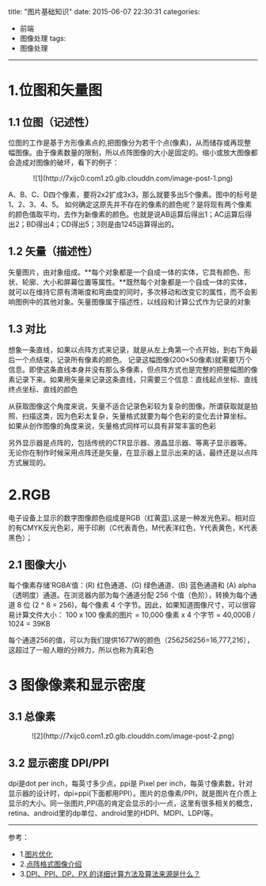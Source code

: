 title: "图片基础知识"
date: 2015-06-07 22:30:31
categories: 
- 前端
- 图像处理
tags:
- 图像处理
---

# 1.位图和矢量图

## 1.1 位图（记述性）
位图的工作是基于方形像素点的,把图像分为若干个点(像素)，从而储存或再现整幅图像。由于像素数量的限制，所以点阵图像的大小是固定的。缩小或放大图像都会造成对图像的破坏，看下的例子：
  
  <center>![1](http://7xijc0.com1.z0.glb.clouddn.com/image-post-1.png)  </center>
  
A、B、C、D四个像素，要将2x2扩成3x3，那么就要多出5个像素。图中的标号是1、2、3、4、5。
如何确定这原先并不存在的像素的颜色呢？是将现有两个像素的颜色值取平均，去作为新像素的颜色。也就是说AB运算后得出1；AC运算后得出2；BD得出4；CD得出5；3则是由1245运算得出的。

## 1.2 矢量（描述性）
矢量图片，由对象组成。**每个对象都是一个自成一体的实体，它具有颜色、形状、轮廓、大小和屏幕位置等属性。**既然每个对象都是一个自成一体的实体，就可以在维持它原有清晰度和弯曲度的同时，多次移动和改变它的属性，而不会影响图例中的其他对象。矢量图像属于描述性，以线段和计算公式作为记录的对象

## 1.3 对比
想象一条直线，如果以点阵方式来记录，就是从左上角第一个点开始，到右下角最后一个点结束，记录所有像素的颜色。 记录这幅图像(200×50像素)就需要1万个信息。即使这条直线本身并没有那么多像素，但点阵方式也是完整的把整幅图的像素记录下来。如果用矢量来记录这条直线，只需要三个信息：直线起点坐标、直线终点坐标、直线的颜色

从获取图像这个角度来说，矢量不适合记录色彩较为复杂的图像。所谓获取就是拍照、扫描这类，因为色彩太复杂，矢量格式就要为每个色彩的变化去计算坐标。 如果从创作图像的角度来说，矢量格式同样可以具有非常丰富的色彩

另外显示器是点阵的，包括传统的CTR显示器、液晶显示器、等离子显示器等。 无论你在制作时候采用点阵还是矢量，在显示器上显示出来的话，最终还是以点阵方式展现的。


# 2.RGB

电子设备上显示的数字图像颜色组成是RGB（红黄蓝),这是一种发光色彩。相对应的有CMYK反光色彩，用于印刷（C代表青色，M代表洋红色，Y代表黄色，K代表黑色）；

## 2.1 图像大小
每个像素存储’RGBA‘值：(R) 红色通道、(G) 绿色通道、(B) 蓝色通道和 (A) alpha（透明度）通道。在浏览器内部为每个通道分配 256 个值（色阶），转换为每个通道 8 位 (2 ^ 8 = 256)，每个像素 4 个字节。因此，如果知道图像尺寸，可以很容易计算文件大小：
 100 x 100 像素的图片 =  10,000 像素 x 4 个字节 = 40,000B  / 1024 = 39KB

每个通道256的值，可以为我们提供1677W的颜色（256*256*256=16,777,216），这超过了一般人眼的分辨力，所以也称为真彩色


# 3 图像像素和显示密度

## 3.1 总像素
<center>![2](http://7xijc0.com1.z0.glb.clouddn.com/image-post-2.png)  </center>

## 3.2 显示密度 DPI/PPI
dpi是dot per inch，每英寸多少点，ppi是 Pixel per inch，每英寸像素数，针对显示器的设计时，dpi=ppi(下面都用PPI）。图片的总像素/PPI，就是图片在介质上显示的大小。同一张图片,PPI高的肯定会显示的小一点，这里有很多相关的概念，retina、android里的dp单位、android里的HDPI、MDPI、LDPI等。

- - -

参考：

* 1.[图片优化](https://developers.google.com/web/fundamentals/performance/optimizing-content-efficiency/image-optimization)
* 2.[点阵格式图像介绍](http://blog.163.com/fan_cun_fu/blog/static/455609201141925812990/)
* 3.[DPI、PPI、DP、PX 的详细计算方法及算法来源是什么？](http://www.zhihu.com/question/21220154)
